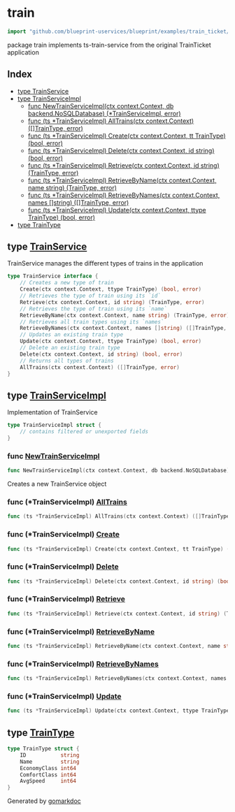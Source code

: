 <!-- Code generated by gomarkdoc. DO NOT EDIT -->

# train

```go
import "github.com/blueprint-uservices/blueprint/examples/train_ticket/workflow/train"
```

package train implements ts\-train\-service from the original TrainTicket application

## Index

- [type TrainService](<#TrainService>)
- [type TrainServiceImpl](<#TrainServiceImpl>)
  - [func NewTrainServiceImpl\(ctx context.Context, db backend.NoSQLDatabase\) \(\*TrainServiceImpl, error\)](<#NewTrainServiceImpl>)
  - [func \(ts \*TrainServiceImpl\) AllTrains\(ctx context.Context\) \(\[\]TrainType, error\)](<#TrainServiceImpl.AllTrains>)
  - [func \(ts \*TrainServiceImpl\) Create\(ctx context.Context, tt TrainType\) \(bool, error\)](<#TrainServiceImpl.Create>)
  - [func \(ts \*TrainServiceImpl\) Delete\(ctx context.Context, id string\) \(bool, error\)](<#TrainServiceImpl.Delete>)
  - [func \(ts \*TrainServiceImpl\) Retrieve\(ctx context.Context, id string\) \(TrainType, error\)](<#TrainServiceImpl.Retrieve>)
  - [func \(ts \*TrainServiceImpl\) RetrieveByName\(ctx context.Context, name string\) \(TrainType, error\)](<#TrainServiceImpl.RetrieveByName>)
  - [func \(ts \*TrainServiceImpl\) RetrieveByNames\(ctx context.Context, names \[\]string\) \(\[\]TrainType, error\)](<#TrainServiceImpl.RetrieveByNames>)
  - [func \(ts \*TrainServiceImpl\) Update\(ctx context.Context, ttype TrainType\) \(bool, error\)](<#TrainServiceImpl.Update>)
- [type TrainType](<#TrainType>)


<a name="TrainService"></a>
## type [TrainService](<https://gitlab.mpi-sws.org/cld/blueprint2/blueprint/blob/main/examples/train_ticket/workflow/train/trainService.go#L12-L27>)

TrainService manages the different types of trains in the application

```go
type TrainService interface {
    // Creates a new type of train
    Create(ctx context.Context, ttype TrainType) (bool, error)
    // Retrieves the type of train using its `id`
    Retrieve(ctx context.Context, id string) (TrainType, error)
    // Retrieves the type of train using its `name`
    RetrieveByName(ctx context.Context, name string) (TrainType, error)
    // Retrieves all train types using its `names`
    RetrieveByNames(ctx context.Context, names []string) ([]TrainType, error)
    // Updates an existing train type
    Update(ctx context.Context, ttype TrainType) (bool, error)
    // Delete an existing train type
    Delete(ctx context.Context, id string) (bool, error)
    // Returns all types of trains
    AllTrains(ctx context.Context) ([]TrainType, error)
}
```

<a name="TrainServiceImpl"></a>
## type [TrainServiceImpl](<https://gitlab.mpi-sws.org/cld/blueprint2/blueprint/blob/main/examples/train_ticket/workflow/train/trainService.go#L30-L32>)

Implementation of TrainService

```go
type TrainServiceImpl struct {
    // contains filtered or unexported fields
}
```

<a name="NewTrainServiceImpl"></a>
### func [NewTrainServiceImpl](<https://gitlab.mpi-sws.org/cld/blueprint2/blueprint/blob/main/examples/train_ticket/workflow/train/trainService.go#L35>)

```go
func NewTrainServiceImpl(ctx context.Context, db backend.NoSQLDatabase) (*TrainServiceImpl, error)
```

Creates a new TrainService object

<a name="TrainServiceImpl.AllTrains"></a>
### func \(\*TrainServiceImpl\) [AllTrains](<https://gitlab.mpi-sws.org/cld/blueprint2/blueprint/blob/main/examples/train_ticket/workflow/train/trainService.go#L141>)

```go
func (ts *TrainServiceImpl) AllTrains(ctx context.Context) ([]TrainType, error)
```



<a name="TrainServiceImpl.Create"></a>
### func \(\*TrainServiceImpl\) [Create](<https://gitlab.mpi-sws.org/cld/blueprint2/blueprint/blob/main/examples/train_ticket/workflow/train/trainService.go#L39>)

```go
func (ts *TrainServiceImpl) Create(ctx context.Context, tt TrainType) (bool, error)
```



<a name="TrainServiceImpl.Delete"></a>
### func \(\*TrainServiceImpl\) [Delete](<https://gitlab.mpi-sws.org/cld/blueprint2/blueprint/blob/main/examples/train_ticket/workflow/train/trainService.go#L129>)

```go
func (ts *TrainServiceImpl) Delete(ctx context.Context, id string) (bool, error)
```



<a name="TrainServiceImpl.Retrieve"></a>
### func \(\*TrainServiceImpl\) [Retrieve](<https://gitlab.mpi-sws.org/cld/blueprint2/blueprint/blob/main/examples/train_ticket/workflow/train/trainService.go#L65>)

```go
func (ts *TrainServiceImpl) Retrieve(ctx context.Context, id string) (TrainType, error)
```



<a name="TrainServiceImpl.RetrieveByName"></a>
### func \(\*TrainServiceImpl\) [RetrieveByName](<https://gitlab.mpi-sws.org/cld/blueprint2/blueprint/blob/main/examples/train_ticket/workflow/train/trainService.go#L86>)

```go
func (ts *TrainServiceImpl) RetrieveByName(ctx context.Context, name string) (TrainType, error)
```



<a name="TrainServiceImpl.RetrieveByNames"></a>
### func \(\*TrainServiceImpl\) [RetrieveByNames](<https://gitlab.mpi-sws.org/cld/blueprint2/blueprint/blob/main/examples/train_ticket/workflow/train/trainService.go#L107>)

```go
func (ts *TrainServiceImpl) RetrieveByNames(ctx context.Context, names []string) ([]TrainType, error)
```



<a name="TrainServiceImpl.Update"></a>
### func \(\*TrainServiceImpl\) [Update](<https://gitlab.mpi-sws.org/cld/blueprint2/blueprint/blob/main/examples/train_ticket/workflow/train/trainService.go#L120>)

```go
func (ts *TrainServiceImpl) Update(ctx context.Context, ttype TrainType) (bool, error)
```



<a name="TrainType"></a>
## type [TrainType](<https://gitlab.mpi-sws.org/cld/blueprint2/blueprint/blob/main/examples/train_ticket/workflow/train/data.go#L4-L10>)



```go
type TrainType struct {
    ID           string
    Name         string
    EconomyClass int64
    ComfortClass int64
    AvgSpeed     int64
}
```

Generated by [gomarkdoc](<https://github.com/princjef/gomarkdoc>)
